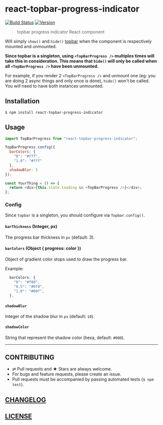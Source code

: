 # react-topbar-progress-indicator

[![Build Status](https://github.com/MoOx/react-topbar-progress-indicator/workflows/Build/badge.svg)](https://github.com/MoOx/react-topbar-progress-indicator/actions)
[![Version](https://img.shields.io/npm/v/react-topbar-progress-indicator.svg)](https://github.com/MoOx/react-topbar-progress-indicator/blob/master/CHANGELOG.md)

> topbar progress indicator React component

Will simply `show()` and `hide()` [topbar](https://github.com/buunguyen/topbar)
when the component is respectively mounted and unmounted.

**Since topbar is a singleton, using `<TopBarProgress />` multiples times will
take this in consideration. This means that `hide()` will only be called when
all `<TopBarProgress />` have been unmounted.**

For example, if you render 2 `<TopBarProgress />` and unmount one (eg: you are doing 2
async things and only once is done), `hide()` won't be called.
You will need to have both instances unmounted.

## Installation

```console
$ npm install react-topbar-progress-indicator
```

## Usage

```js
import TopBarProgress from "react-topbar-progress-indicator";

TopBarProgress.config({
  barColors: {
    "0": "#fff",
    "1.0": "#fff"
  },
  shadowBlur: 5
});

const YourThing = () => {
  return <div>{this.state.loading && <TopBarProgress />}</div>;
};
```

### Config

Since `topbar` is a singleton, you should configure via `Topbar.config()`.

#### `barThickness` (Integer, px)

The progress bar thickness in `px` (default: 3).

#### `barColors` (Object { progress: color })

Object of gradient color stops used to draw the progress bar.

Example:

```js
  barColors: {
    "0": "#f00",
    "0.5": "#0f0",
    "1.0": "#00f",
  },
```

#### `shadowBlur`

Integer of the shadow blur in `px` (default: `10`).

#### `shadowColor`

String that represent the shadow color (hexa, default: `#000`).

---

## CONTRIBUTING

- ⇄ Pull requests and ★ Stars are always welcome.
- For bugs and feature requests, please create an issue.
- Pull requests must be accompanied by passing automated tests (`$ npm test`).

## [CHANGELOG](CHANGELOG.md)

## [LICENSE](LICENSE)
